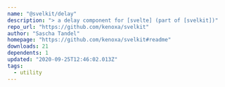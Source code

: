 ```yaml
---
name: "@svelkit/delay"
description: "> a delay component for [svelte] (part of [svelkit])"
repo_url: "https://github.com/kenoxa/svelkit"
author: "Sascha Tandel"
homepage: "https://github.com/kenoxa/svelkit#readme"
downloads: 21
dependents: 1
updated: "2020-09-25T12:46:02.013Z"
tags: 
  - utility
---
```

